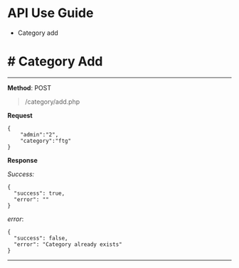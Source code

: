 # API Use Guide

- Category add

# # Category Add

---

**Method**: POST

> /category/add.php

**Request**

    {
        "admin":"2",
        "category":"ftg"
    }

**Response**

_Success:_

    {
      "success": true,
      "error": ""
    }

_error_:

    {
      "success": false,
      "error": "Category already exists"
    }

---
